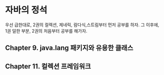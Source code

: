 # 자바의 정석
우선 급한대로, 2권의 컬렉션, 제네릭, 람다식,스트림부터 먼저 공부를 하자. 그 이후에, 1권 덜한 부분, 2권의 처음부터 공부를 해가자.

## Chapter 9. java.lang 패키지와 유용한 클래스

## Chapter 11. 컬렉션 프레임워크
